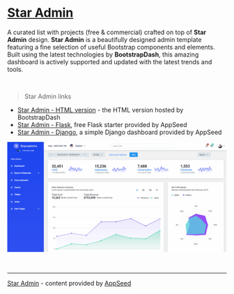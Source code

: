 # [Star Admin](https://appseed.us/star-admin)

A curated list with projects (free & commercial) crafted on top of **Star Admin** design. **Star Admin** is a beautifully designed admin template featuring a fine selection of useful Bootstrap components and elements. Built using the latest technologies by **BootstrapDash**, this amazing dashboard is actively supported and updated with the latest trends and tools. 

<br />

> Star Admin links

- [Star Admin - HTML version](https://www.bootstrapdash.com/product/star-admin-free/) - the HTML version hosted by BootstrapDash
- [Star Admin - Flask](https://appseed.us/admin-dashboards/flask-dashboard-staradmin), free Flask starter provided by AppSeed
- [Star Admin - Django](https://appseed.us/admin-dashboards/django-dashboard-staradmin), a simple Django dashboard provided by AppSeed

![Star Admin - Free admin dashboard provided by BootstrapDash.](https://raw.githubusercontent.com/admin-dashboards/free-dashboard-staradmin/master/media/free-dashboard-staradmin-intro.gif)

<br />

---
[Star Admin](https://appseed.us/star-admin) - content provided by [AppSeed](https://appseed.us)
